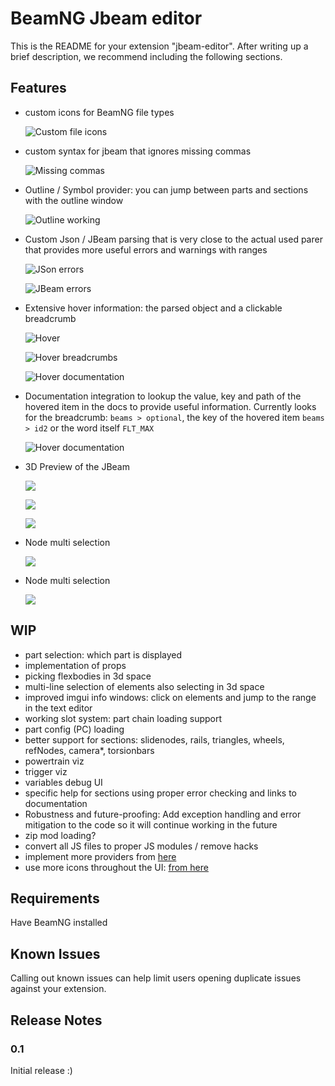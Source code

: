 # BeamNG Jbeam editor

This is the README for your extension "jbeam-editor". After writing up a brief description, we recommend including the following sections.

## Features

* custom icons for BeamNG file types

  ![Custom file icons](assets/fileIcons.png)

* custom syntax for jbeam that ignores missing commas

  ![Missing commas](assets/missingCommas.png)

* Outline / Symbol provider: you can jump between parts and sections with the outline window

  ![Outline working](assets/outline.png)

* Custom Json / JBeam parsing that is very close to the actual used parer that provides more useful errors and warnings with ranges

  ![JSon errors](assets/errJson.png)

  ![JBeam errors](assets/errJBeam.png)

* Extensive hover information: the parsed object and a clickable breadcrumb

  ![Hover](assets/hover.png)

  ![Hover breadcrumbs](assets/hoverBreadcrumbs.gif)

  ![Hover documentation](assets/hoverDocs.png)

* Documentation integration to lookup the value, key and path of the hovered item in the docs to provide useful information.
  Currently looks for the breadcrumb: `beams > optional`, the key of the hovered item `beams > id2` or the word itself `FLT_MAX`

  ![Hover documentation](assets/hoverDocs2.png)

* 3D Preview of the JBeam

  ![](assets/previewButton.png)

  ![](assets/threedViewer.gif)

  ![](assets/meshSupport.png)
  
* Node multi selection

  ![](assets/nodeMultiselect.gif)

* Node multi selection

  ![](assets/multiBeam.gif)

## WIP

* part selection: which part is displayed
* implementation of props
* picking flexbodies in 3d space
* multi-line selection of elements also selecting in 3d space
* improved imgui info windows: click on elements and jump to the range in the text editor
* working slot system: part chain loading support
* part config (PC) loading
* better support for sections: slidenodes, rails, triangles, wheels, refNodes, camera*, torsionbars
* powertrain viz
* trigger viz
* variables debug UI
* specific help for sections using proper error checking and links to documentation
* Robustness and future-proofing: Add exception handling and error mitigation to the code so it will continue working in the future
* zip mod loading?
* convert all JS files to proper JS modules / remove hacks
* implement more providers from [here](https://code.visualstudio.com/api/language-extensions/programmatic-language-features)
* use more icons throughout the UI: [from here](https://microsoft.github.io/vscode-codicons/dist/codicon.html)

## Requirements

Have BeamNG installed

## Known Issues

Calling out known issues can help limit users opening duplicate issues against your extension.

## Release Notes

### 0.1

Initial release :)
